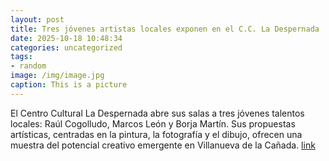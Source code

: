 ```yaml
---
layout: post
title: Tres jóvenes artistas locales exponen en el C.C. La Despernada
date: 2025-10-18 10:48:34
categories: uncategorized
tags:
- random
image: /img/image.jpg
caption: This is a picture
---
```

El Centro Cultural La Despernada abre sus salas a tres jóvenes talentos locales: Raúl Cogolludo, Marcos León y Borja Martín. Sus propuestas artísticas, centradas en la pintura, la fotografía y el dibujo, ofrecen una muestra del potencial creativo emergente en Villanueva de la Cañada.  [link](https://www.ayto-villacanada.es/noticias/tres-jovenes-artistas-locales-exponen-en-el-c-c-la-despernada/)
